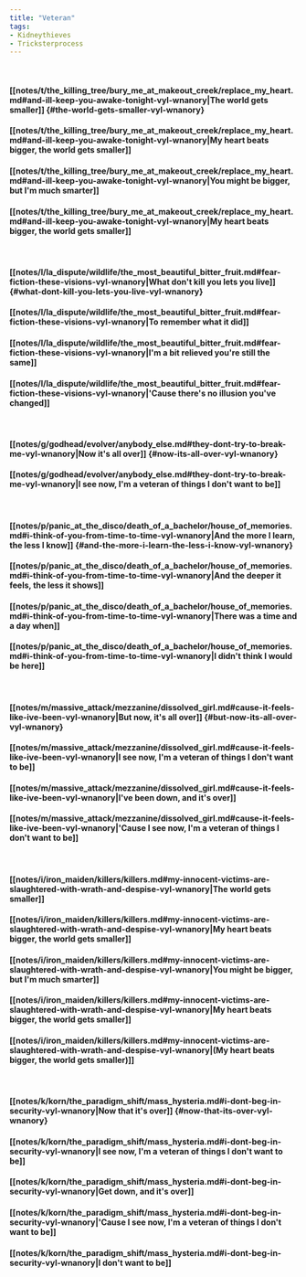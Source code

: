 ```yaml
---
title: "Veteran"
tags:
- Kidneythieves
- Tricksterprocess
---
```

&nbsp;
#### [[notes/t/the_killing_tree/bury_me_at_makeout_creek/replace_my_heart.md#and-ill-keep-you-awake-tonight-vyl-wnanory|The world gets smaller]] {#the-world-gets-smaller-vyl-wnanory}
#### [[notes/t/the_killing_tree/bury_me_at_makeout_creek/replace_my_heart.md#and-ill-keep-you-awake-tonight-vyl-wnanory|My heart beats bigger, the world gets smaller]]
#### [[notes/t/the_killing_tree/bury_me_at_makeout_creek/replace_my_heart.md#and-ill-keep-you-awake-tonight-vyl-wnanory|You might be bigger, but I'm much smarter]]
#### [[notes/t/the_killing_tree/bury_me_at_makeout_creek/replace_my_heart.md#and-ill-keep-you-awake-tonight-vyl-wnanory|My heart beats bigger, the world gets smaller]]
&nbsp;
#### [[notes/l/la_dispute/wildlife/the_most_beautiful_bitter_fruit.md#fear-fiction-these-visions-vyl-wnanory|What don't kill you lets you live]] {#what-dont-kill-you-lets-you-live-vyl-wnanory}
#### [[notes/l/la_dispute/wildlife/the_most_beautiful_bitter_fruit.md#fear-fiction-these-visions-vyl-wnanory|To remember what it did]]
#### [[notes/l/la_dispute/wildlife/the_most_beautiful_bitter_fruit.md#fear-fiction-these-visions-vyl-wnanory|I'm a bit relieved you're still the same]]
#### [[notes/l/la_dispute/wildlife/the_most_beautiful_bitter_fruit.md#fear-fiction-these-visions-vyl-wnanory|'Cause there's no illusion you've changed]]
&nbsp;
#### [[notes/g/godhead/evolver/anybody_else.md#they-dont-try-to-break-me-vyl-wnanory|Now it's all over]] {#now-its-all-over-vyl-wnanory}
#### [[notes/g/godhead/evolver/anybody_else.md#they-dont-try-to-break-me-vyl-wnanory|I see now, I'm a veteran of things I don't want to be]]
&nbsp;
#### [[notes/p/panic_at_the_disco/death_of_a_bachelor/house_of_memories.md#i-think-of-you-from-time-to-time-vyl-wnanory|And the more I learn, the less I know]] {#and-the-more-i-learn-the-less-i-know-vyl-wnanory}
#### [[notes/p/panic_at_the_disco/death_of_a_bachelor/house_of_memories.md#i-think-of-you-from-time-to-time-vyl-wnanory|And the deeper it feels, the less it shows]]
#### [[notes/p/panic_at_the_disco/death_of_a_bachelor/house_of_memories.md#i-think-of-you-from-time-to-time-vyl-wnanory|There was a time and a day when]]
#### [[notes/p/panic_at_the_disco/death_of_a_bachelor/house_of_memories.md#i-think-of-you-from-time-to-time-vyl-wnanory|I didn't think I would be here]]
&nbsp;
#### [[notes/m/massive_attack/mezzanine/dissolved_girl.md#cause-it-feels-like-ive-been-vyl-wnanory|But now, it's all over]] {#but-now-its-all-over-vyl-wnanory}
#### [[notes/m/massive_attack/mezzanine/dissolved_girl.md#cause-it-feels-like-ive-been-vyl-wnanory|I see now, I'm a veteran of things I don't want to be]]
#### [[notes/m/massive_attack/mezzanine/dissolved_girl.md#cause-it-feels-like-ive-been-vyl-wnanory|I've been down, and it's over]]
#### [[notes/m/massive_attack/mezzanine/dissolved_girl.md#cause-it-feels-like-ive-been-vyl-wnanory|'Cause I see now, I'm a veteran of things I don't want to be]]
&nbsp;
#### [[notes/i/iron_maiden/killers/killers.md#my-innocent-victims-are-slaughtered-with-wrath-and-despise-vyl-wnanory|The world gets smaller]]
#### [[notes/i/iron_maiden/killers/killers.md#my-innocent-victims-are-slaughtered-with-wrath-and-despise-vyl-wnanory|My heart beats bigger, the world gets smaller]]
#### [[notes/i/iron_maiden/killers/killers.md#my-innocent-victims-are-slaughtered-with-wrath-and-despise-vyl-wnanory|You might be bigger, but I'm much smarter]]
#### [[notes/i/iron_maiden/killers/killers.md#my-innocent-victims-are-slaughtered-with-wrath-and-despise-vyl-wnanory|My heart beats bigger, the world gets smaller]]
#### [[notes/i/iron_maiden/killers/killers.md#my-innocent-victims-are-slaughtered-with-wrath-and-despise-vyl-wnanory|(My heart beats bigger, the world gets smaller)]]
&nbsp;
#### [[notes/k/korn/the_paradigm_shift/mass_hysteria.md#i-dont-beg-in-security-vyl-wnanory|Now that it's over]] {#now-that-its-over-vyl-wnanory}
#### [[notes/k/korn/the_paradigm_shift/mass_hysteria.md#i-dont-beg-in-security-vyl-wnanory|I see now, I'm a veteran of things I don't want to be]]
#### [[notes/k/korn/the_paradigm_shift/mass_hysteria.md#i-dont-beg-in-security-vyl-wnanory|Get down, and it's over]]
#### [[notes/k/korn/the_paradigm_shift/mass_hysteria.md#i-dont-beg-in-security-vyl-wnanory|'Cause I see now, I'm a veteran of things I don't want to be]]
#### [[notes/k/korn/the_paradigm_shift/mass_hysteria.md#i-dont-beg-in-security-vyl-wnanory|I don't want to be]]
